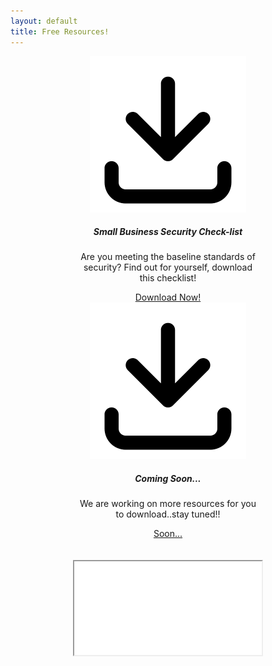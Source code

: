 ```yaml
---
layout: default
title: Free Resources!
---
```

<meta name="description" content="Free Resources by Skarlet Corp. Managed IT and Cyber Security Services in Dixie County Florida">

<center>

<div class="jumbotron jumbotron-fluid">
<div class="container">
  <div class="row justify-content-center">
    <div class="col-md-6">
<div class="card-group">
<div class="card" style="width: 18rem;">
<img class="card-img-top" src="/img/Download Icon.png"  width="250" height="250" alt="Card image cap">
  <div class="card-body">
    <h5 class="card-title">Small Business Security Check-list</h5>
    <p class="card-text">Are you meeting the baseline standards of security? Find out for yourself, download this checklist!</p>
    <a href="/img/Small Business Security check list Infographic.pdf" class="btn btn-primary">Download Now!</a>
  </div>
</div>
<div class="card" style="width: 18rem;">
<img class="card-img-top" src="/img/Download Icon.png" width="250" height="250" alt="Card image cap">
  <div class="card-body">
    <h5 class="card-title">Coming Soon...</h5>
    <p class="card-text">We are working on more resources for you to download..stay tuned!!</p>
    <a href="" class="btn btn-primary">Soon...</a>
  </div>
</div>
</div>
</div>
</div>
</div>
<center>
<br><br>
<div class="embed-responsive embed-responsive-4by3" style="width: 420px; height: 315px;">
  <iframe class="embed-responsive-item" src="/img/skarletcorpfree1.mp4?autoplay=1" title="Skarlet Corp" allow="autoplay" allowfullscreen></iframe>
</div>
</center>
</div>

</center>
